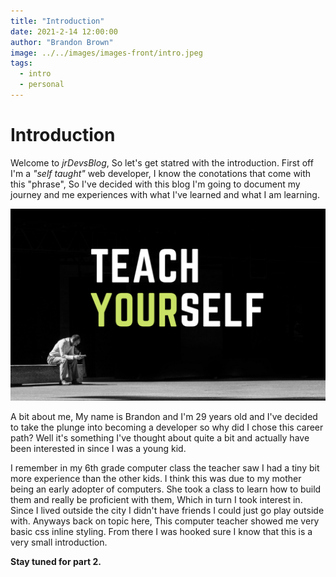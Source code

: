 ```yaml
---
title: "Introduction"
date: 2021-2-14 12:00:00
author: "Brandon Brown"
image: ../../images/images-front/intro.jpeg
tags:
  - intro
  - personal
---
```


# Introduction

Welcome to *jrDevsBlog*, So let's get statred with the introduction. First off I'm a *"self taught"* web developer, I know the conotations that come with this "phrase", So I've decided with this blog I'm going to document my journey and me experiences with what I've learned and what I am learning.

![man sitting alone, words teach yourself](../../images/images-md/teachyourself.png "Teach youself.")

A bit about me, My name is Brandon and I'm 29 years old and I've decided to take the plunge into becoming a developer so why did I chose this career path? Well it's something I've thought about quite a bit and actually have been interested in since I was a young kid. 

I remember in my 6th grade computer class the teacher saw I had a tiny bit more experience than the other kids. I think this was due to my mother being an early adopter of computers. She took a class to learn how to build them and really be proficient with them, Which in turn I took interest in. Since I lived outside the city I didn't have friends I could just go play outside with. Anyways back on topic here, This computer teacher showed me very basic css inline styling. From there I was hooked sure I know that this is a very small introduction.

**Stay tuned for part 2.**

